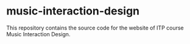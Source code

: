 # music-interaction-design
This repository contains the source code for the website of ITP course Music Interaction Design.
